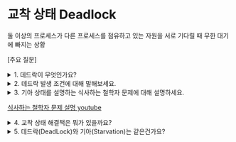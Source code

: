 # 교착 상태 Deadlock

둘 이상의 프로세스가 다른 프로세스를 점유하고 있는 자원을 서로 기다릴 때 무한 대기에 빠지는 상황

[주요 질문]

<details>
  <summary>1. 데드락이 무엇인가요?</summary>
  
  데드락(Deadlock)은 둘 이상의 프로세스가 서로가 가진 자원을 기다리면서 무한히 대기하는 상태를 의미합니다. 즉, 프로세스들이 서로의 자원을 점유한 채 놓지 않으면서 계속해서 상대방이 가진 자원을 기다리는 상태에 빠지는 것입니다.
</details>

<details>
  <summary>2. 데드락 발생 조건에 대해 말해보세요.</summary>
  
  데드락이 발생하기 위해서는 다음 네 가지 조건이 모두 성립해야 합니다:
  
  1. **상호 배제 (Mutual Exclusion)**: 한 번에 하나의 프로세스만 특정 자원을 사용할 수 있습니다.
  2. **점유 및 대기 (Hold and Wait)**: 최소한 하나의 자원을 점유한 프로세스가 다른 자원을 기다리고 있어야 합니다.
  3. **비선점 (No Preemption)**: 다른 프로세스가 점유한 자원을 강제로 빼앗을 수 없습니다.
  4. **순환 대기 (Circular Wait)**: 두 개 이상의 프로세스가 원형으로 자원을 기다리는 상태입니다.
</details>

<details>
  <summary>3. 기아 상태를 설명하는 식사하는 철학자 문제에 대해 설명하세요.</summary>
  
  기아 상태(Starvation)는 특정 프로세스가 자원을 오랫동안 할당받지 못하여 무한 대기에 빠지는 상황을 의미합니다. 
  
  **식사하는 철학자 문제**는 기아 상태를 설명하는 대표적인 예제입니다:
  
  - 다섯 명의 철학자가 둥근 식탁에 앉아 있으며, 각 철학자 사이에는 하나의 젓가락이 놓여 있습니다.
  - 철학자는 식사를 하려면 왼쪽과 오른쪽의 젓가락을 모두 가져야 합니다.
  - 하지만 젓가락을 잡는 과정에서 서로가 젓가락을 놓지 않고 기다리게 되면 교착 상태가 발생할 수 있습니다.
  - 특정 철학자가 지속적으로 젓가락을 얻지 못하면 기아 상태에 빠질 수 있습니다.
</details>

[식사하는 철학자 문제 설명 youtube](https://www.youtube.com/watch?v=Kcv0_Yb8Rqw)

<details>
  <summary>4. 교착 상태 해결책은 뭐가 있을까요?</summary>
  
  교착 상태를 해결하는 방법은 크게 네 가지로 나눌 수 있습니다:
  
  1. **예방 (Prevention)**: 교착 상태 발생 조건(4가지 조건) 중 하나 이상을 제거하여 발생하지 않도록 함.
  2. **회피 (Avoidance)**: 시스템이 자원 할당을 신중하게 수행하여 교착 상태가 발생하지 않도록 방지 (ex: 은행원 알고리즘).
  3. **탐지 및 복구 (Detection & Recovery)**: 교착 상태가 발생했는지 감지하고, 이를 해결하기 위해 프로세스를 종료하거나 자원을 회수.
  4. **무시 (Ignore)**: 운영체제가 교착 상태를 감지하지 않고, 단순히 무시하는 전략 (ex: UNIX, Windows).
</details>

<details>
    <summary>5. 데드락(DeadLock)와 기아(Starvation)는 같은건가요?</summary>
    데드락과 기아는 자원 할당을 무한히 대기한다는 점에서는 같아보이나 차이점이 있습니다.
    데드락은 여러 프로세스나 스레드가 절대 발생하지 않는 이벤트나 자원 할당을 위해 무한정 대기를 합니다.
    데드락은 프로세스의 상태 중 blocked 상태에서 발생합니다.

    기아는 프로세스가 CPU 자원의 할당을 무한히 대기합니다.
    기아는 CPU 스케쥴링과 관련이 있습니다.
    기아는 프로세스의 상태 중 ready 상태에서 발생합니다.

</details>
